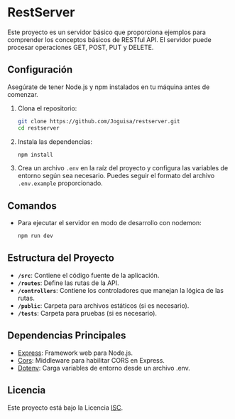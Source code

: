 # RestServer

Este proyecto es un servidor básico que proporciona ejemplos para comprender los conceptos básicos de RESTful API. El servidor puede procesar operaciones GET, POST, PUT y DELETE.

## Configuración

Asegúrate de tener Node.js y npm instalados en tu máquina antes de comenzar.

1. Clona el repositorio:

    ```bash
    git clone https://github.com/Joguisa/restserver.git
    cd restserver
    ```

2. Instala las dependencias:

    ```bash
    npm install
    ```

3. Crea un archivo `.env` en la raíz del proyecto y configura las variables de entorno según sea necesario. Puedes seguir el formato del archivo `.env.example` proporcionado.

## Comandos

- Para ejecutar el servidor en modo de desarrollo con nodemon:

    ```bash
    npm run dev
    ```

## Estructura del Proyecto

- **`/src`**: Contiene el código fuente de la aplicación.
- **`/routes`**: Define las rutas de la API.
- **`/controllers`**: Contiene los controladores que manejan la lógica de las rutas.
- **`/public`**: Carpeta para archivos estáticos (si es necesario).
- **`/tests`**: Carpeta para pruebas (si es necesario).

## Dependencias Principales

- [Express](https://expressjs.com/): Framework web para Node.js.
- [Cors](https://www.npmjs.com/package/cors): Middleware para habilitar CORS en Express.
- [Dotenv](https://www.npmjs.com/package/dotenv): Carga variables de entorno desde un archivo .env.

## Licencia

Este proyecto está bajo la Licencia [ISC](LICENSE).
